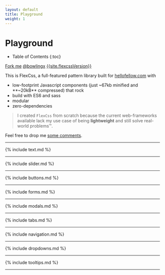 ```yaml
---
layout: default
title: Playground
weight: 1
---
```


# Playground

* Table of Contents
{:toc}


<a class="button" href="https://github.com/BowlingX/flexcss"><i class="icon-github-circled"></i> <span
        class="hide-small">Fork me</span></a>
<a href="https://twitter.com/bowlingx" class="button color-twitter"><i class="icon-twitter"></i> <span
        class="hide-small">@bowlingx</span></a>
<a class="button secondary" href="{{site.downloadLink}}">
    <i class="icon-download-cloud"></i>
    <span
            class="hide-small">{{site.flexcssVersion}}</span></a>

This is FlexCss, a full-featured pattern library built for [hellofellow.com](https://hellofellow.com) with

- low-footprint Javascript components (just ~67kb minified and **~20kB** compressed) that rock
- build with ES6 and sass
- modular
- zero-dependencies

> I created `FlexCss` from scratch because the current web-frameworks available lack my use case of being
    **lightweight** and still solve real-world problems™.

Feel free to drop me [some comments](#disqus_thread).


----

{% include text.md %}

----

{% include slider.md %}

----
{% include buttons.md %}

----

{% include forms.md %}

----

{% include modals.md %}

----

{% include tabs.md %}

----

{% include navigation.md %}

----

{% include dropdowns.md %}

----

{% include tooltips.md %}

----

<script type="application/javascript">

    (function(window){
        document.addEventListener('DOMContentLoaded', function () {
            // Some async widgets
            new FlexCss.Widget('AsyncModal').setAsync(function () {
                return new Promise(function (s) {
                    setTimeout(function () {
                        s(document.getElementById('async-modal'));
                    }, 600);
                });
            });
    
            new FlexCss.Widget('toggle-photo').setAsync(function () {
                return new Promise(function (s) {
                    setTimeout(function () {
                        s(document.getElementById('async-tab'));
                    }, 1000);
                });
            });
            // Setup Dropdown
            new FlexCss.Dropdown(document.body, 'Darkener').registerEvents();
            new FlexCss.Widget('async-dropdown-target').setAsync(function () {
                return new Promise(function (r) {
                    setTimeout(function () {
                        r(document.getElementById('dropdown-test'));
                    }, 2000);
                })
            });
        });
    })(window);
</script>